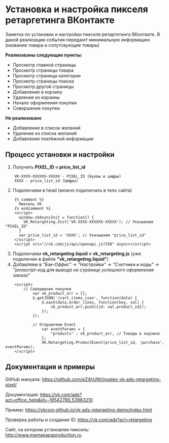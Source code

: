 # Установка и настройка пикселя ретаргетинга ВКонтакте
Заметка по установки и настройки пикселя ретаргетинга ВКонтакте. В даной реализации события передают минимальную информацию (название товара и сопутсвующие товары)

**Реализованы следующие пункты:**
* Просмотр главной страницы	
* Просмотр страницы товара	
* Просмотр страницы категории	
* Просмотр страницы поиска	
* Просмотр другой страницы
* Добавление в корзину	
* Удаление из корзины	
* Начало оформления покупки
* Совершение покупки	
	
**Не реализовано**
+ Добавление в список желаний
+ Удаление из списка желаний
+ Добавление платёжной информации

## Процесс установки и настройки
1. Получить **PIXEL_ID** и **price_list_id**
```
	VK-XXXX-XXXXXX-XXXXX - PIXEL_ID (Буквы и цифры)
	XXXX - price_list_id (Цифры)
```
2. Подключаем в head (можно подключать в тело сайта)
```
	{% comment %}
	  Пиксель VK
	{% endcomment %}
	<script>
	  window.vkAsyncInit = function() {
		VK.Retargeting.Init('VK-XXXX-XXXXXX-XXXXX'); // Указываем "PIXEL_ID"
	  }
	  var price_list_id = 'XXXX'; // Указываем "price_list_id"
	</script>
	<script src="//vk.com/js/api/openapi.js?150" async></script>
```
3. Подключаем **vk_retargeting.liquid** и **vk_retargeting.js** (уже подключен в файле **"vk_retargeting.liquid"**)
4. Добавляем в *"Бэк-Оффис" -> "Настройки" -> "Счетчики и коды" -> "javascript-код для вывода на странице успешного оформления заказа"*
```
	<script>
		// Совершение покупки
			var vk_product_arr = [];
			$.getJSON('/cart_items.json', function(data) {
				$.each(data.order_lines, function(key, val) {
					vk_product_arr.push({id: val.product_id});
				});
			});				

			// Отправляем Event
				var eventParams = { 
					"products" : vk_product_arr, // Товары в корзине
				}; 
				VK.Retargeting.ProductEvent(price_list_id, 'purchase', eventParams);
	</script>
```
## Документация и примеры
GitHub мануала: https://github.com/eZ4hUNt/insales-vk-ads-retargeting-pixel/

Документация: https://vk.com/ads?act=office_help&id=-19542789_53963210

Пример: https://vkcom.github.io/vk-ads-retargeting-demo/index.html

Проверка работы и создание ID: https://vk.com/ads?act=retargeting

Сайт, на котором установлен пиксель: http://www.mamapapaproduction.ru

